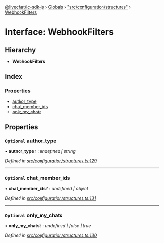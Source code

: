 [@livechat/lc-sdk-js](../README.md) › [Globals](../globals.md) › ["src/configuration/structures"](../modules/_src_configuration_structures_.md) › [WebhookFilters](_src_configuration_structures_.webhookfilters.md)

# Interface: WebhookFilters

## Hierarchy

* **WebhookFilters**

## Index

### Properties

* [author_type](_src_configuration_structures_.webhookfilters.md#optional-author_type)
* [chat_member_ids](_src_configuration_structures_.webhookfilters.md#optional-chat_member_ids)
* [only_my_chats](_src_configuration_structures_.webhookfilters.md#optional-only_my_chats)

## Properties

### `Optional` author_type

• **author_type**? : *undefined | string*

*Defined in [src/configuration/structures.ts:129](https://github.com/livechat/lc-sdk-js/blob/ce4846a/src/configuration/structures.ts#L129)*

___

### `Optional` chat_member_ids

• **chat_member_ids**? : *undefined | object*

*Defined in [src/configuration/structures.ts:131](https://github.com/livechat/lc-sdk-js/blob/ce4846a/src/configuration/structures.ts#L131)*

___

### `Optional` only_my_chats

• **only_my_chats**? : *undefined | false | true*

*Defined in [src/configuration/structures.ts:130](https://github.com/livechat/lc-sdk-js/blob/ce4846a/src/configuration/structures.ts#L130)*
